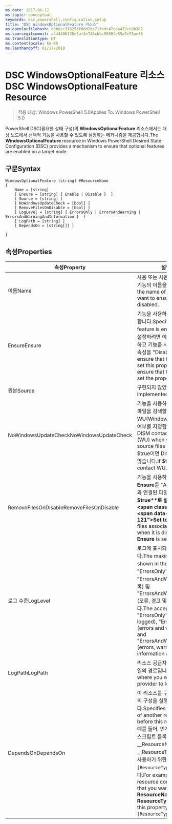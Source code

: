 ```yaml
---
ms.date: 2017-06-12
ms.topic: conceptual
keywords: dsc,powershell,configuration,setup
title: "DSC WindowsOptionalFeature 리소스"
ms.openlocfilehash: d9b8cc316255f06d2de71fedc47ce4472cc8b382
ms.sourcegitcommit: a444406120e5af4e746cbbc0558fe89a7e78aef6
ms.translationtype: HT
ms.contentlocale: ko-KR
ms.lasthandoff: 01/17/2018
---
```

# <a name="dsc-windowsoptionalfeature-resource"></a><span data-ttu-id="0a904-103">DSC WindowsOptionalFeature 리소스</span><span class="sxs-lookup"><span data-stu-id="0a904-103">DSC WindowsOptionalFeature Resource</span></span>

> <span data-ttu-id="0a904-104">적용 대상: Windows PowerShell 5.0</span><span class="sxs-lookup"><span data-stu-id="0a904-104">Applies To: Windows PowerShell 5.0</span></span>

<span data-ttu-id="0a904-105">PowerShell DSC(필요한 상태 구성)의 **WindowsOptionalFeature** 리소스에서는 대상 노드에서 선택적 기능을 사용할 수 있도록 설정하는 메커니즘을 제공합니다.</span><span class="sxs-lookup"><span data-stu-id="0a904-105">The **WindowsOptionalFeature** resource in Windows PowerShell Desired State Configuration (DSC) provides a mechanism to ensure that optional features are enabled on a target node.</span></span>

## <a name="syntax"></a><span data-ttu-id="0a904-106">구문</span><span class="sxs-lookup"><span data-stu-id="0a904-106">Syntax</span></span>

```
WindowsOptionalFeature [string] #ResourceName
{
    Name = [string]
    [ Ensure = [string] { Enable | Disable }  ]
    [ Source = [string] ]
    [ NoWindowsUpdateCheck = [bool] ]
    [ RemoveFilesOnDisable = [bool] ]
    [ LogLevel = [string] { ErrorsOnly | ErrorsAndWarning | ErrorsAndWarningAndInformation }  ]
    [ LogPath = [string] ]
    [ DependsOn = [string[]] ]
    
}
```

## <a name="properties"></a><span data-ttu-id="0a904-107">속성</span><span class="sxs-lookup"><span data-stu-id="0a904-107">Properties</span></span>

|  <span data-ttu-id="0a904-108">속성</span><span class="sxs-lookup"><span data-stu-id="0a904-108">Property</span></span>  |  <span data-ttu-id="0a904-109">설명</span><span class="sxs-lookup"><span data-stu-id="0a904-109">Description</span></span>   | 
|---|---| 
| <span data-ttu-id="0a904-110">이름</span><span class="sxs-lookup"><span data-stu-id="0a904-110">Name</span></span>| <span data-ttu-id="0a904-111">사용 또는 사용하지 않도록 설정하려는 기능의 이름을 나타냅니다.</span><span class="sxs-lookup"><span data-stu-id="0a904-111">Indicates the name of the feature that you want to ensure is enabled or disabled.</span></span>| 
| <span data-ttu-id="0a904-112">Ensure</span><span class="sxs-lookup"><span data-stu-id="0a904-112">Ensure</span></span>| <span data-ttu-id="0a904-113">기능을 사용하도록 설정할지 여부를 지정합니다.</span><span class="sxs-lookup"><span data-stu-id="0a904-113">Specifies whether the feature is enabled.</span></span> <span data-ttu-id="0a904-114">기능을 사용하도록 설정하려면 이 속성을 "Enable"로 설정하고 기능을 사용하지 않도록 설정하려면 속성을 "Disable"로 설정합니다.</span><span class="sxs-lookup"><span data-stu-id="0a904-114">To ensure that the feature is enabled, set this property to "Enable" To ensure that the feature is disabled, set the property to "Disable".</span></span>|
| <span data-ttu-id="0a904-115">원본</span><span class="sxs-lookup"><span data-stu-id="0a904-115">Source</span></span>| <span data-ttu-id="0a904-116">구현되지 않았습니다.</span><span class="sxs-lookup"><span data-stu-id="0a904-116">Not implemented.</span></span>|
| <span data-ttu-id="0a904-117">NoWindowsUpdateCheck</span><span class="sxs-lookup"><span data-stu-id="0a904-117">NoWindowsUpdateCheck</span></span>| <span data-ttu-id="0a904-118">기능을 사용하도록 설정하기 위해 원본 파일을 검색할 때 DISM에서 WU(Windows 업데이트)에 연결하는지 여부를 지정합니다.</span><span class="sxs-lookup"><span data-stu-id="0a904-118">Specifies whether DISM contacts Windows Update (WU) when searching for the source files to enable a feature.</span></span> <span data-ttu-id="0a904-119">$true이면 DISM에서 WU에 연결하지 않습니다.</span><span class="sxs-lookup"><span data-stu-id="0a904-119">If $true, DISM does not contact WU.</span></span>|
| <span data-ttu-id="0a904-120">RemoveFilesOnDisable</span><span class="sxs-lookup"><span data-stu-id="0a904-120">RemoveFilesOnDisable</span></span>| <span data-ttu-id="0a904-121">기능을 사용하지 않도록 설정할 때(즉, **Ensure**를 "Absent"로 설정할 때) 기능과 연결된 파일을 모두 제거하려면 **$true**로 설정합니다.</span><span class="sxs-lookup"><span data-stu-id="0a904-121">Set to **$true** to remove all files associated with the feature when it is disabled (that is, when **Ensure** is set to "Absent").</span></span>|
| <span data-ttu-id="0a904-122">로그 수준</span><span class="sxs-lookup"><span data-stu-id="0a904-122">LogLevel</span></span>| <span data-ttu-id="0a904-123">로그에 표시되는 최대 출력 수준입니다.</span><span class="sxs-lookup"><span data-stu-id="0a904-123">The maximum output level shown in the logs.</span></span> <span data-ttu-id="0a904-124">사용 가능한 값은 "ErrorsOnly"(오류만 기록), "ErrorsAndWarning"(오류와 경고 기록) 및 "ErrorsAndWarningAndInformation"(오류, 경고 및 디버그 정보 기록)입니다.</span><span class="sxs-lookup"><span data-stu-id="0a904-124">The accepted values are: "ErrorsOnly" (only errors are logged), "ErrorsAndWarning" (errors and warnings are logged), and "ErrorsAndWarningAndInformation" (errors, warnings, and debug information are logged).</span></span>|
| <span data-ttu-id="0a904-125">LogPath</span><span class="sxs-lookup"><span data-stu-id="0a904-125">LogPath</span></span>| <span data-ttu-id="0a904-126">리소스 공급자가 작업을 기록할 로그 파일의 경로입니다.</span><span class="sxs-lookup"><span data-stu-id="0a904-126">The path to a log file where you want the resource provider to log the operation.</span></span>| 
| <span data-ttu-id="0a904-127">DependsOn</span><span class="sxs-lookup"><span data-stu-id="0a904-127">DependsOn</span></span>| <span data-ttu-id="0a904-128">이 리소스를 구성하기 전에 다른 리소스의 구성을 실행해야 함을 지정합니다.</span><span class="sxs-lookup"><span data-stu-id="0a904-128">Specifies that the configuration of another resource must run before this resource is configured.</span></span> <span data-ttu-id="0a904-129">예를 들어, 먼저 실행하려는 리소스 구성 스크립트 블록의 ID가 __ResourceName__이고 해당 형식이 __ResourceType__일 경우, 이 속성을 사용하기 위한 구문은 `DependsOn = "[ResourceType]ResourceName"`입니다.</span><span class="sxs-lookup"><span data-stu-id="0a904-129">For example, if the ID of the resource configuration script block that you want to run first is __ResourceName__ and its type is __ResourceType__, the syntax for using this property is `DependsOn = "[ResourceType]ResourceName"`.</span></span>| 
 



